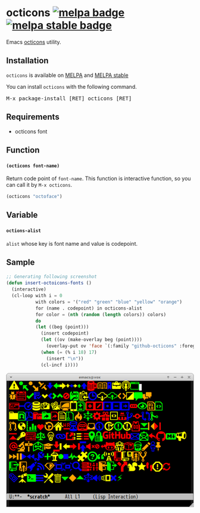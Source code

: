 # octicons [![melpa badge][melpa-badge]][melpa-link] [![melpa stable badge][melpa-stable-badge]][melpa-stable-link]

Emacs [octicons](http://octicons.github.com/) utility.


## Installation

`octicons` is available on [MELPA](https://melpa.org/) and [MELPA stable](https://stable.melpa.org/)

You can install `octicons` with the following command.

<kbd>M-x package-install [RET] octicons [RET]</kbd>


## Requirements

- octicons font

## Function

#### `(octicons font-name)`

Return code point of `font-name`.
This function is interactive function, so you can call it by `M-x octicons`.

```lisp
(octicons "octoface")
```

## Variable

#### `octions-alist`

`alist` whose key is font name and value is codepoint.

## Sample

```lisp
;; Generating following screenshot
(defun insert-octoicons-fonts ()
  (interactive)
  (cl-loop with i = 0
           with colors = '("red" "green" "blue" "yellow" "orange")
           for (name . codepoint) in octicons-alist
           for color = (nth (random (length colors)) colors)
           do
           (let ((beg (point)))
             (insert codepoint)
             (let ((ov (make-overlay beg (point))))
               (overlay-put ov 'face `(:family "github-octicons" :foreground  ,color :height 2.0)))
             (when (= (% i 18) 17)
               (insert "\n"))
             (cl-incf i))))
```

![Screenshot of octicons.el](image/octicons.png)

[melpa-link]: https://melpa.org/#/octicons
[melpa-stable-link]: https://stable.melpa.org/#/octicons
[melpa-badge]: https://melpa.org/packages/octicons-badge.svg
[melpa-stable-badge]: https://stable.melpa.org/packages/octicons-badge.svg
